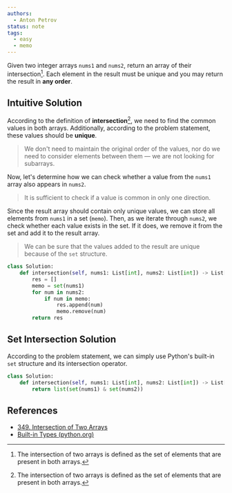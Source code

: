 ```yaml
---
authors:
  - Anton Petrov
status: note
tags:
  - easy
  - memo
---
```


Given two integer arrays `nums1` and `nums2`, return an array of their intersection[^1]. Each element in the result must be unique and you may return the result in **any order**.

## Intuitive Solution

According to the definition of **intersection**[^1], we need to find the common values in both arrays. Additionally, according to the problem statement, these values should be **unique**.

> We don't need to maintain the original order of the values, nor do we need to consider elements between them — we are not looking for subarrays.

Now, let's determine how we can check whether a value from the `nums1` array also appears in `nums2`.

> It is sufficient to check if a value is common in only one direction.

Since the result array should contain only unique values, we can store all elements from `nums1` in a set (`memo`). Then, as we iterate through `nums2`, we check whether each value exists in the set. If it does, we remove it from the set and add it to the result array.

> We can be sure that the values added to the result are unique because of the `set` structure.

```python
class Solution:
    def intersection(self, nums1: List[int], nums2: List[int]) -> List[int]:
        res = []
        memo = set(nums1)
        for num in nums2:
            if num in memo:
                res.append(num)
                memo.remove(num)
        return res
```

## Set Intersection Solution

According to the problem statement, we can simply use Python's built-in `set` structure and its intersection operator.

```python
class Solution:
    def intersection(self, nums1: List[int], nums2: List[int]) -> List[int]:
        return list(set(nums1) & set(nums2))
```

## References

- [349. Intersection of Two Arrays](https://leetcode.com/problems/intersection-of-two-arrays)
- [Built-in Types (python.org)](https://docs.python.org/3/library/stdtypes.html)

[^1]: The intersection of two arrays is defined as the set of elements that are present in both arrays.
